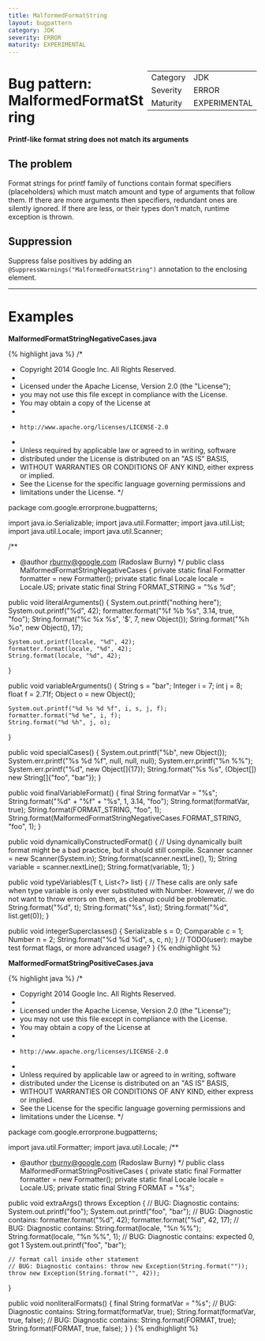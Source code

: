 ```yaml
---
title: MalformedFormatString
layout: bugpattern
category: JDK
severity: ERROR
maturity: EXPERIMENTAL
---
```


<!--
*** AUTO-GENERATED, DO NOT MODIFY ***
To make changes, edit the @BugPattern annotation or the explanation in docs/bugpattern.
-->

<div style="float:right;"><table id="metadata">
<tr><td>Category</td><td>JDK</td></tr>
<tr><td>Severity</td><td>ERROR</td></tr>
<tr><td>Maturity</td><td>EXPERIMENTAL</td></tr>
</table></div>

# Bug pattern: MalformedFormatString
__Printf-like format string does not match its arguments__

## The problem
Format strings for printf family of functions contain format specifiers (placeholders) which must match amount and type of arguments that follow them. If there are more arguments then specifiers, redundant ones are silently ignored. If there are less, or their types don't match, runtime exception is thrown.

## Suppression
Suppress false positives by adding an `@SuppressWarnings("MalformedFormatString")` annotation to the enclosing element.

----------

# Examples
__MalformedFormatStringNegativeCases.java__

{% highlight java %}
/*
 * Copyright 2014 Google Inc. All Rights Reserved.
 *
 * Licensed under the Apache License, Version 2.0 (the "License");
 * you may not use this file except in compliance with the License.
 * You may obtain a copy of the License at
 *
 *     http://www.apache.org/licenses/LICENSE-2.0
 *
 * Unless required by applicable law or agreed to in writing, software
 * distributed under the License is distributed on an "AS IS" BASIS,
 * WITHOUT WARRANTIES OR CONDITIONS OF ANY KIND, either express or implied.
 * See the License for the specific language governing permissions and
 * limitations under the License.
 */

package com.google.errorprone.bugpatterns;

import java.io.Serializable;
import java.util.Formatter;
import java.util.List;
import java.util.Locale;
import java.util.Scanner;

/**
 * @author rburny@google.com (Radoslaw Burny)
 */
public class MalformedFormatStringNegativeCases {
  private static final Formatter formatter = new Formatter();
  private static final Locale locale = Locale.US;
  private static final String FORMAT_STRING = "%s %d";

  public void literalArguments() {
    System.out.printf("nothing here");
    System.out.printf("%d", 42);
    formatter.format("%f %b %s", 3.14, true, "foo");
    String.format("%c %x %s", '$', 7, new Object());
    String.format("%h %o", new Object(), 17);

    System.out.printf(locale, "%d", 42);
    formatter.format(locale, "%d", 42);
    String.format(locale, "%d", 42);
  }

  public void variableArguments() {
    String s = "bar";
    Integer i = 7;
    int j = 8;
    float f = 2.71f;
    Object o = new Object();

    System.out.printf("%d %s %d %f", i, s, j, f);
    formatter.format("%d %e", i, f);
    String.format("%d %h", j, o);
  }

  public void specialCases() {
    System.out.printf("%b", new Object());
    System.err.printf("%s %d %f", null, null, null);
    System.err.printf("%n %%");
    System.err.printf("%d", new Object[]{17});
    String.format("%s %s", (Object[]) new String[]{"foo", "bar"});
  }

  public void finalVariableFormat() {
    final String formatVar = "%s";
    String.format("%d" + "%f" + "%s", 1, 3.14, "foo");
    String.format(formatVar, true);
    String.format(FORMAT_STRING, "foo", 1);
    String.format(MalformedFormatStringNegativeCases.FORMAT_STRING, "foo", 1);
  }

  public void dynamicallyConstructedFormat() {
    // Using dynamically built format might be a bad practice, but it should still compile.
    Scanner scanner = new Scanner(System.in);
    String.format(scanner.nextLine(), 1);
    String variable = scanner.nextLine();
    String.format(variable, 1);
  }

  public <T> void typeVariables(T t, List<?> list) {
    // These calls are only safe when type variable is only ever substituted with Number. However,
    // we do not want to throw errors on them, as cleanup could be problematic.
    String.format("%d", t);
    String.format("%s", list);
    String.format("%d", list.get(0));
  }

  public <T> void integerSuperclasses() {
    Serializable s = 0;
    Comparable<Integer> c = 1;
    Number n = 2;
    String.format("%d %d %d", s, c, n);
  }
  // TODO(user): maybe test format flags, or more advanced usage?
}
{% endhighlight %}

__MalformedFormatStringPositiveCases.java__

{% highlight java %}
/*
 * Copyright 2014 Google Inc. All Rights Reserved.
 *
 * Licensed under the Apache License, Version 2.0 (the "License");
 * you may not use this file except in compliance with the License.
 * You may obtain a copy of the License at
 *
 *     http://www.apache.org/licenses/LICENSE-2.0
 *
 * Unless required by applicable law or agreed to in writing, software
 * distributed under the License is distributed on an "AS IS" BASIS,
 * WITHOUT WARRANTIES OR CONDITIONS OF ANY KIND, either express or implied.
 * See the License for the specific language governing permissions and
 * limitations under the License.
 */

package com.google.errorprone.bugpatterns;

import java.util.Formatter;
import java.util.Locale;
/**
 * @author rburny@google.com (Radoslaw Burny)
 */
public class MalformedFormatStringPositiveCases {
  private static final Formatter formatter = new Formatter();
  private static final Locale locale = Locale.US;
  private static final String FORMAT = "%s";

  public void extraArgs() throws Exception {
    // BUG: Diagnostic contains: System.out.printf("foo");
    System.out.printf("foo", "bar");
    // BUG: Diagnostic contains: formatter.format("%d", 42);
    formatter.format("%d", 42, 17);
    // BUG: Diagnostic contains: String.format(locale, "%n %%");
    String.format(locale, "%n %%", 1);
    // BUG: Diagnostic contains: expected 0, got 1
    System.out.printf("foo", "bar");

    // format call inside other statement
    // BUG: Diagnostic contains: throw new Exception(String.format(""));
    throw new Exception(String.format("", 42));
  }

  public void nonliteralFormats() {
    final String formatVar = "%s";
    // BUG: Diagnostic contains: String.format(formatVar, true);
    String.format(formatVar, true, false);
    // BUG: Diagnostic contains: String.format(FORMAT, true);
    String.format(FORMAT, true, false);
  }
}
{% endhighlight %}

